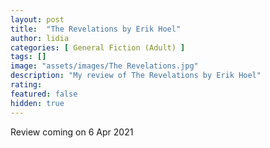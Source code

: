 ```yaml
---
layout: post
title:  "The Revelations by Erik Hoel"
author: lidia
categories: [ General Fiction (Adult) ]
tags: []
image: "assets/images/The Revelations.jpg"
description: "My review of The Revelations by Erik Hoel"
rating: 
featured: false
hidden: true
---
```


Review coming on 6 Apr 2021
